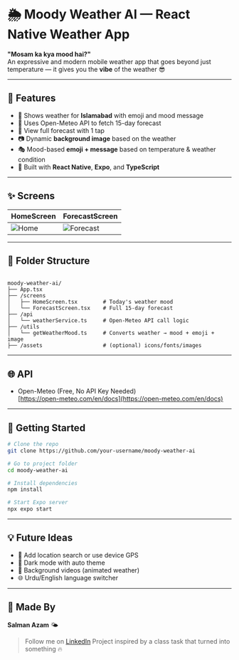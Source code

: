 # 🌦️ Moody Weather AI — React Native Weather App

**"Mosam ka kya mood hai?"**  
An expressive and modern mobile weather app that goes beyond just temperature — it gives you the **vibe** of the weather 😎

---

## 🧠 Features

- 📍 Shows weather for **Islamabad** with emoji and mood message
- 🧠 Uses Open-Meteo API to fetch 15-day forecast
- 📅 View full forecast with 1 tap
- 📷 Dynamic **background image** based on the weather
- 🎭 Mood-based **emoji + message** based on temperature & weather condition
- 📱 Built with **React Native**, **Expo**, and **TypeScript**

---

## ✨ Screens

| HomeScreen | ForecastScreen |
|------------|----------------|
| ![Home](https://via.placeholder.com/200x400.png?text=Weather+Mood+Screen) | ![Forecast](https://via.placeholder.com/200x400.png?text=15+Day+Forecast) |

---

## 📂 Folder Structure

```

moody-weather-ai/
├── App.tsx
├── /screens
│   ├── HomeScreen.tsx        # Today's weather mood
│   └── ForecastScreen.tsx    # Full 15-day forecast
├── /api
│   └── weatherService.ts     # Open-Meteo API call logic
├── /utils
│   └── getWeatherMood.ts     # Converts weather → mood + emoji + image
├── /assets                   # (optional) icons/fonts/images

````

---

## 🌐 API

- Open-Meteo (Free, No API Key Needed)  
  [https://open-meteo.com/en/docs](https://open-meteo.com/en/docs)

---

## 🚀 Getting Started

```bash
# Clone the repo
git clone https://github.com/your-username/moody-weather-ai

# Go to project folder
cd moody-weather-ai

# Install dependencies
npm install

# Start Expo server
npx expo start
````

---

## 💡 Future Ideas

* 📍 Add location search or use device GPS
* 🌙 Dark mode with auto theme
* 🎥 Background videos (animated weather)
* 🌐 Urdu/English language switcher

---

## 🙌 Made By

**Salman Azam** 🌤️

> Follow me on [LinkedIn](https://www.linkedin.com/in/salmanazamdev)
> Project inspired by a class task that turned into something 🔥
